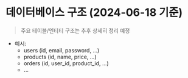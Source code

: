 # 데이터베이스 구조 (2024-06-18 기준)

> 주요 테이블/엔티티 구조는 추후 상세히 정리 예정

- 예시:
  - users (id, email, password, ...)
  - products (id, name, price, ...)
  - orders (id, user_id, product_id, ...)
  - ...
